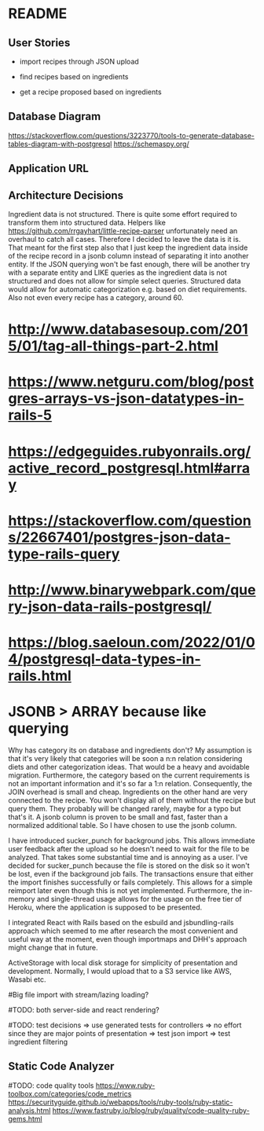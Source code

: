 # README

## User Stories

- import recipes through JSON upload

- find recipes based on ingredients

- get a recipe proposed based on ingredients

## Database Diagram

https://stackoverflow.com/questions/3223770/tools-to-generate-database-tables-diagram-with-postgresql
https://schemaspy.org/

## Application URL

## Architecture Decisions

Ingredient data is not structured. There is quite some effort required to transform them into structured data.
Helpers like https://github.com/rrgayhart/little-recipe-parser unfortunately need an overhaul to catch all cases.
Therefore I decided to leave the data is it is. That meant for the first step also that I just keep the ingredient data inside of the recipe record in a jsonb column instead of separating it into another entity. If the JSON querying won't be fast enough, there will be another try with a separate entity and LIKE queries as the ingredient data is not structured and does not allow for simple select queries. Structured data would allow for automatic categorization e.g. based on diet requirements. Also not even every recipe has a category, around 60.

# http://www.databasesoup.com/2015/01/tag-all-things-part-2.html
# https://www.netguru.com/blog/postgres-arrays-vs-json-datatypes-in-rails-5
# https://edgeguides.rubyonrails.org/active_record_postgresql.html#array
# https://stackoverflow.com/questions/22667401/postgres-json-data-type-rails-query
# http://www.binarywebpark.com/query-json-data-rails-postgresql/
# https://blog.saeloun.com/2022/01/04/postgresql-data-types-in-rails.html
# JSONB > ARRAY because like querying

Why has category its on database and ingredients don't? My assumption is that it's very likely that categories will be soon a n:n relation considering diets and other categorization ideas. That would be a heavy and avoidable migration. Furthermore, the category based on the current requirements is not an important information and it's so far a 1:n relation. Consequently, the JOIN overhead is small and cheap. Ingredients on the other hand are very connected to the recipe. You won't display all of them without the recipe but query them. They probably will be changed rarely, maybe for a typo but that's it. A jsonb column is proven to be small and fast, faster than a normalized additional table. So I have chosen to use the jsonb column.

I have introduced sucker_punch for background jobs. This allows immediate user feedback after the upload so he doesn't need to wait for the file to be analyzed. That takes some substantial time and is annoying as a user. I've decided for sucker_punch because the file is stored on the disk so it won't be lost, even if the background job fails. The transactions ensure that either the import finishes successfully or fails completely. This allows for a simple reimport later even though this is not yet implemented. Furthermore, the in-memory and single-thread usage allows for the usage on the free tier of Heroku, where the application is supposed to be presented.

I integrated React with Rails based on the esbuild and jsbundling-rails approach which seemed to me after research the most convenient and useful way at the moment, even though importmaps and DHH's approach might change that in future.

ActiveStorage with local disk storage for simplicity of presentation and development. Normally, I would upload that to a S3 service like AWS, Wasabi etc.

#Big file import with stream/lazing loading?

#TODO: both server-side and react rendering?

#TODO: test decisions => use generated tests for controllers => no effort
since they are major points of presentation
=> test json import
=> test ingredient filtering

## Static Code Analyzer

#TODO: code quality tools
https://www.ruby-toolbox.com/categories/code_metrics
https://securityguide.github.io/webapps/tools/ruby-tools/ruby-static-analysis.html
https://www.fastruby.io/blog/ruby/quality/code-quality-ruby-gems.html
